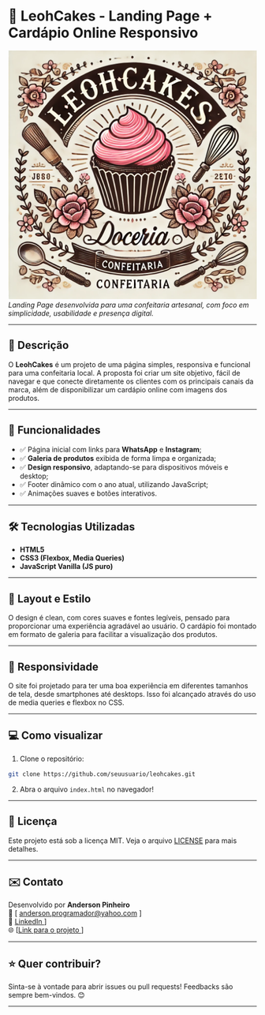 # 🍰 LeohCakes - Landing Page + Cardápio Online Responsivo

![LeohCakes Banner](icons/logoLeohCakes.png)  
*Landing Page desenvolvida para uma confeitaria artesanal, com foco em simplicidade, usabilidade e presença digital.*

---

## 📌 Descrição

O **LeohCakes** é um projeto de uma página simples, responsiva e funcional para uma confeitaria local. A proposta foi criar um site objetivo, fácil de navegar e que conecte diretamente os clientes com os principais canais da marca, além de disponibilizar um cardápio online com imagens dos produtos.

---

## 🚀 Funcionalidades

- ✅ Página inicial com links para **WhatsApp** e **Instagram**;
- ✅ **Galeria de produtos** exibida de forma limpa e organizada;
- ✅ **Design responsivo**, adaptando-se para dispositivos móveis e desktop;
- ✅ Footer dinâmico com o ano atual, utilizando JavaScript;
- ✅ Animações suaves e botões interativos.

---

## 🛠️ Tecnologias Utilizadas

- **HTML5**
- **CSS3 (Flexbox, Media Queries)**
- **JavaScript Vanilla (JS puro)**

---

## 🎨 Layout e Estilo

O design é clean, com cores suaves e fontes legíveis, pensado para proporcionar uma experiência agradável ao usuário. O cardápio foi montado em formato de galeria para facilitar a visualização dos produtos.

---

## 📱 Responsividade

O site foi projetado para ter uma boa experiência em diferentes tamanhos de tela, desde smartphones até desktops. Isso foi alcançado através do uso de media queries e flexbox no CSS.

---

## 💻 Como visualizar

1. Clone o repositório:
```bash
git clone https://github.com/seuusuario/leohcakes.git
```
2. Abra o arquivo `index.html` no navegador!

---

## 📄 Licença

Este projeto está sob a licença MIT. Veja o arquivo [LICENSE](LICENSE) para mais detalhes.

---

## ✉️ Contato

Desenvolvido por **Anderson Pinheiro**  
📧 [ anderson.programador@yahoo.com ]  
🔗 [ LinkedIn ](https://www.linkedin.com/in/anderson-pinheiro-32551829a/)]  
🌐 [[Link para o projeto ](https://pinheiroanderson.github.io/LeoDoces/index.html)]

---

## ⭐ Quer contribuir?

Sinta-se à vontade para abrir issues ou pull requests! Feedbacks são sempre bem-vindos. 😊

---


